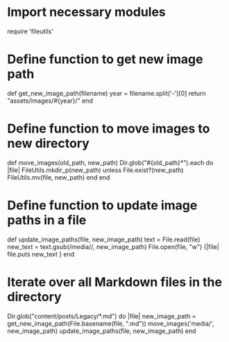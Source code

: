 # Import necessary modules
require 'fileutils'

# Define function to get new image path
def get_new_image_path(filename)
  year = filename.split('-')[0]
  return "assets/images/#{year}/"
end

# Define function to move images to new directory
def move_images(old_path, new_path)
  Dir.glob("#{old_path}*").each do |file|
    FileUtils.mkdir_p(new_path) unless File.exist?(new_path)
    FileUtils.mv(file, new_path)
  end
end

# Define function to update image paths in a file
def update_image_paths(file, new_image_path)
  text = File.read(file)
  new_text = text.gsub(/media\//, new_image_path)
  File.open(file, "w") {|file| file.puts new_text }
end

# Iterate over all Markdown files in the directory
Dir.glob("content/posts/Legacy/*.md") do |file|
  new_image_path = get_new_image_path(File.basename(file, ".md"))
  move_images('media/', new_image_path)
  update_image_paths(file, new_image_path)
end